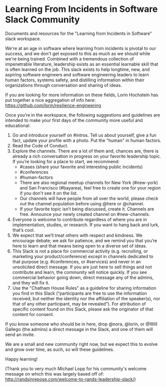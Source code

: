 # Learning From Incidents in Software Slack Community
Documents and resources for the "Learning from Incidents in Software" slack workspace.

We're at an age in software where learning from incidents is pivotal to our success, and we don't get exposed to this as much as we should while we're being trained. Combined with a tremendous collection of impenetrable literature, leadership exists as an essential learnable skill that is often learned on the job. This slack exists to help longtime, new, and aspiring software engineers and software engineering leaders to learn human factors, systems safety, and distilling information within their organizations through conversation and sharing of ideas.

If you are looking for more information on these fields, Lorin Hochstein has put together a nice aggregation of info here: https://github.com/lorin/resilience-engineering

Once you’re in the workspace, the following suggestions and guidelines are intended to make your first days of the community more useful and educational:

1. Go and introduce yourself on #intros. Tell us about yourself, give a fun fact, update your profile with a photo. Put the "human" in human factors.
2. Read the Code of Conduct.
3. Explore the channels. There are a lot of them and, chances are, there is already a rich conversation in progress on your favorite leadership topic. If you’re looking for a place to start, we recommend:
   * #cases (share your favorite and interesting public incidents)
   * #conferences
   * #human-factors
   * There are also regional meetup channels for New York (#new-york) and San Francisco (#bayarea), feel free to create one for your region if you don't see it on the list.
   * Our channels will have people from all over the world, please check out the channel population before using @here or @channel.
   * If your favorite topic isn’t being discussed, create it. Channels are free. Announce your newly created channel on #new-channels.
4. Everyone is welcome to contribute regardless of where you are in implementation, studies, or research. If you want to hang back and lurk, that’s cool.
5. We expect that we’ll treat others with respect and kindness. We encourage debate; we ask for patience, and we remind you that you’re here to learn and that means being open to a diverse set of ideas.
6. This Slack is not a place for commercial activity (e.g. recruiting, or marketing your product/conference) except in channels dedicated to that purpose (e.g. #conferences, or #services) and never in an unsolicited direct message. If you are just here to sell things and not contribute and learn, the community will notice quickly. If you see commercial behavior going down, direct message any of the admins, and they will fix it.
7. Use the "Chatham House Rules" as a guideline for sharing information you find in this Slack (“participants are free to use the information received, but neither the identity nor the affiliation of the speaker(s), nor that of any other participant, may be revealed”). For attribution of specific content found on this Slack, please ask the originator of that content for consent.

If you know someone who should be in here, drop @nora, @lorin, or @Will Gallego (the admins) a direct message in the Slack, and one of them will send an invite.

We are a small and new community right now, but we expect this to evolve and grow over time, as such, so will these guidelines.

Happy learning!

(Thank you to very much Michael Lopp for his community's welcome message on which this was largely based off of: http://randsinrepose.com/welcome-to-rands-leadership-slack/)
